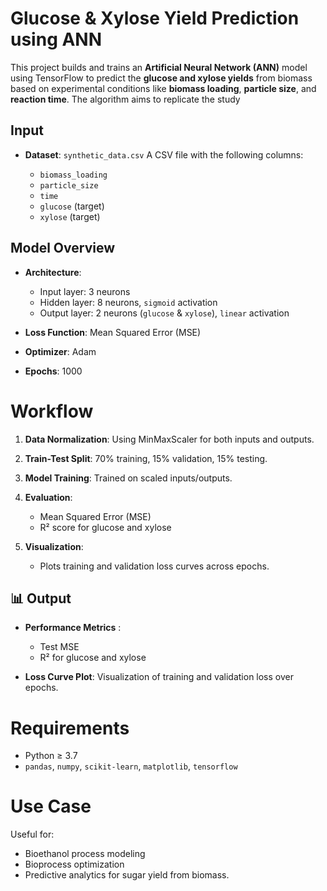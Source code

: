 

#  Glucose & Xylose Yield Prediction using ANN

This project builds and trains an **Artificial Neural Network (ANN)** model using TensorFlow to predict the **glucose and xylose yields** from biomass based on experimental conditions like **biomass loading**, **particle size**, and **reaction time**.
The algorithm aims to replicate the study 
##  Input

* **Dataset**: `synthetic_data.csv`
  A CSV file with the following columns:

  * `biomass_loading`
  * `particle_size`
  * `time`
  * `glucose` (target)
  * `xylose` (target)

## Model Overview

* **Architecture**:

  * Input layer: 3 neurons
  * Hidden layer: 8 neurons, `sigmoid` activation
  * Output layer: 2 neurons (`glucose` & `xylose`), `linear` activation
* **Loss Function**: Mean Squared Error (MSE)
* **Optimizer**: Adam
* **Epochs**: 1000

# Workflow

1. **Data Normalization**: Using MinMaxScaler for both inputs and outputs.
2. **Train-Test Split**: 70% training, 15% validation, 15% testing.
3. **Model Training**: Trained on scaled inputs/outputs.
4. **Evaluation**:

   * Mean Squared Error (MSE)
   * R² score for glucose and xylose
     
5. **Visualization**:

   * Plots training and validation loss curves across epochs.

## 📊 Output

* **Performance Metrics** :

  * Test MSE
  * R² for glucose and xylose
* **Loss Curve Plot**: Visualization of  training and validation loss over epochs.

# Requirements

* Python ≥ 3.7
* `pandas`, `numpy`, `scikit-learn`, `matplotlib`, `tensorflow`

# Use Case

Useful for:

* Bioethanol process modeling
* Bioprocess optimization
* Predictive analytics for sugar yield from biomass.

